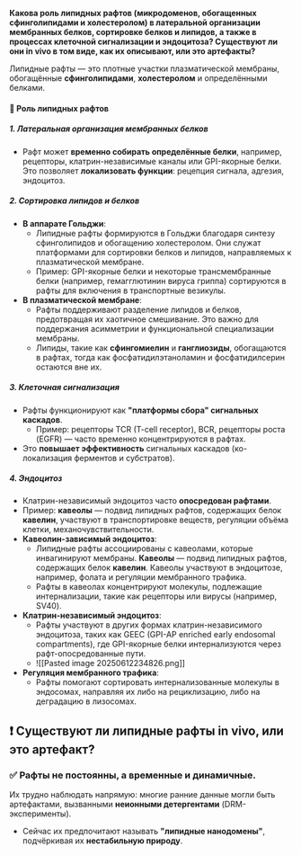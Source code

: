    **Какова роль липидных рафтов (микродоменов, обогащенных сфинголипидами и холестеролом) в латеральной организации мембранных белков, сортировке белков и липидов, а также в процессах клеточной сигнализации и эндоцитоза? Существуют ли они in vivo в том виде, как их описывают, или это артефакты?**

Липидные рафты — это плотные участки плазматической мембраны, обогащённые **сфинголипидами**, **холестеролом** и определёнными белками.
#### 🔹 Роль липидных рафтов
##### 1. **Латеральная организация мембранных белков**

- Рафт может **временно собирать определённые белки**, например, рецепторы, клатрин-независимые каналы или GPI-якорные белки. Это позволяет **локализовать функции**: рецепция сигнала, адгезия, эндоцитоз.
##### 2. **Сортировка липидов и белков**

- **В аппарате Гольджи**:
    - Липидные рафты формируются в Гольджи благодаря синтезу сфинголипидов и обогащению холестеролом. Они служат платформами для сортировки белков и липидов, направляемых к плазматической мембране.
    - Пример: 
      GPI-якорные белки и некоторые трансмембранные белки (например, гемагглютинин вируса гриппа) сортируются в рафты для включения в транспортные везикулы.
- **В плазматической мембране**:
    - Рафты поддерживают разделение липидов и белков, предотвращая их хаотичное смешивание. Это важно для поддержания асимметрии и функциональной специализации мембраны.
    - Липиды, такие как **сфингомиелин** и **ганглиозиды**, обогащаются в рафтах, тогда как фосфатидилэтаноламин и фосфатидилсерин остаются вне их.
##### 3. **Клеточная сигнализация**

- Рафты функционируют как **"платформы сбора" сигнальных каскадов**.
    - Пример: рецепторы TCR (T-cell receptor), BCR, рецепторы роста (EGFR) — часто временно концентрируются в рафтах.
- Это **повышает эффективность** сигнальных каскадов (ко-локализация ферментов и субстратов).
##### 4. **Эндоцитоз**

- Клатрин-независимый эндоцитоз часто **опосредован рафтами**.
- Пример: **кавеолы** — подвид липидных рафтов, содержащих белок **кавелин**, участвуют в транспортировке веществ, регуляции объёма клетки, механочувствительности.
- **Кавеолин-зависимый эндоцитоз**:
    - Липидные рафты ассоциированы с кавеолами, которые инвагинируют мембраны.  **Кавеолы** — подвид липидных рафтов, содержащих белок **кавелин**. Кавеолы участвуют в эндоцитозе, например, фолата и регуляции мембранного трафика.
    - Рафты в кавеолах концентрируют молекулы, подлежащие интернализации, такие как рецепторы или вирусы (например, SV40).
- **Клатрин-независимый эндоцитоз**:
    - Рафты участвуют в других формах клатрин-независимого эндоцитоза, таких как GEEC (GPI-AP enriched early endosomal compartments), где GPI-якорные белки интернализуются через рафт-опосредованные пути.
    - ![[Pasted image 20250612234826.png]]
- **Регуляция мембранного трафика**:
    - Рафты помогают сортировать интернализованные молекулы в эндосомах, направляя их либо на рециклизацию, либо на деградацию в лизосомах.

## ❗ Существуют ли липидные рафты **in vivo**, или это артефакт?

### ✅  Рафты **не постоянны**, а **временные и динамичные**.

Их трудно наблюдать напрямую: многие ранние данные могли быть артефактами, вызванными **неионными детергентами** (DRM-эксперименты).
- Сейчас их предпочитают называть **"липидные нанодомены"**, подчёркивая их **нестабильную природу**.
